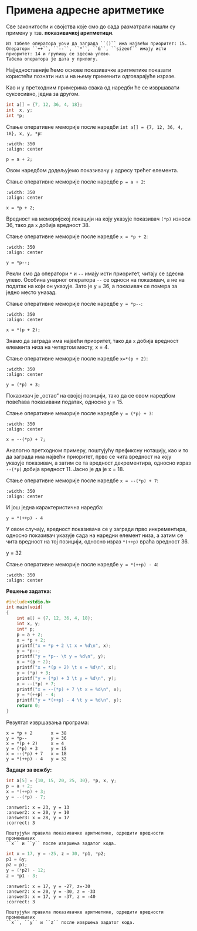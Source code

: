 # Примена адресне аритметике

Све законитости и својства које смо до сада разматрали нашли су примену у
тзв. **показивачкој аритметици**.

```{infonote}
Из табеле оператора уочи да заграда ``()`` има највећи приоритет: 15.
Оператори ``++``, ``--``, ``*``, ``&``, ``sizeof`` имају исти приоритет: 14 и групишу се здесна улево.
Табела оператора је дата у прилогу.
```

Најједноставније ћемо основе показивачке аритметике показати користећи познати
низ и на њему применити одговарајуће изразе.

Као и у претходним примерима свака од наредби ће се извршавати суксесивно, једна
за другом.

```c
int a[] = {7, 12, 36, 4, 18};
int  x, y;
int *p;
```

Стање оперативне меморије после наредби `int a[] = {7, 12, 36, 4, 18}, x, y, *p`:

```{image} images/Picture23.png
:width: 350
:align: center
```

``p = a + 2;``

Овом наредбом додељујемо показивачу ``р`` адресу трећег елемента.

Стање оперативне меморије после наредбе `p = a + 2`:

```{image} images/Picture24.png
:width: 350
:align: center
```

``x = *p + 2;``

Вредност на мемориjској локацији на коју указује показивач ``(*р)``
износи 36, тако да ``x`` добија вредност 38.

Стање оперативне меморије после наредбе `x = *p + 2`:

```{image} images/Picture25.png
:width: 350
:align: center
```

``y = *p--;``

Рекли смо да оператори ``*`` и ``--`` имају исти приоритет, читају се здесна
улево. Особина унарног оператора ``--`` се односи на показивач, а не на податак
на који он указује. Зато je y = 36, а показивач се помера за једно место уназад.

Стање оперативне меморије после наредбе `y = *p--`:

```{image} images/Picture26.png
:width: 350
:align: center
```

``x = *(p + 2);``

Знамо да заграда има највећи приоритет, тако да ``x`` добија вредност елемента низа
на четвртом месту, x = 4.

Стање оперативне меморије после наредбе `x=*(p + 2)`:

```{image} images/Picture27.png
:width: 350
:align: center
```

``y = (*p) + 3;``

Показивач је „остао“ на својој позицији, тако да се овом наредбом повећава
показивани податак, односно  y = 15.

Стање оперативне меморије после наредбе `y = (*p) + 3`:

```{image} images/Picture28.png
:width: 350
:align: center
```

``x = --(*p) + 7;``

Аналогно претходном примеру, поштујућу префиксну нотацију, као и то да заграда
има највећи приоритет, прво се чита вредност на коју указује показивач, а
затим се та вредност декрементира, односно израз ``--(*p)`` добија вредност 11.
Јасно је да је x = 18.

Стање оперативне меморије после наредбе `x = --(*p) + 7`:

```{image} images/Picture29.png
:width: 350
:align: center
```

И још једна карактеристична наредба:

``y = *(++p) - 4``

У овом случају, вредност показивача се у загради прво инкрементира, односно показивач
указује сада на наредни елемент низа, а затим се чита вредност на тој позицији, односно
израз ``*(++p)`` враћа вредност 36.

y = 32

Стање оперативне меморије после наредбе `y = *(++p) - 4`:

```{image} images/Picture30.png
:width: 350
:align: center
```

**Решење задатка:**

```c
#include<stdio.h>
int main(void)
{
    int a[] = {7, 12, 36, 4, 18};
    int x, y;
    int* p;
    p = a + 2;
    x = *p + 2;
    printf("x = *p + 2 \t x = %d\n", x);
    y = *p--;
    printf("y = *p-- \t y = %d\n", y);
    x = *(p + 2);
    printf("x = *(p + 2) \t x = %d\n", x);
    y = (*p) + 3;
    printf("y = (*p) + 3 \t y = %d\n", y);
    x = --(*p) + 7;
    printf("x = --(*p) + 7 \t x = %d\n", x);
    y = *(++p) - 4;
    printf("y = *(++p) - 4 \t y = %d\n", y);
    return 0;
}
```

Резултат извршавања програма:

```text
x = *p + 2       x = 38
y = *p--         y = 36
x = *(p + 2)     x = 4
y = (*p) + 3     y = 15
x = --(*p) + 7   x = 18
y = *(++p) - 4   y = 32
```

**Задаци за вежбу:**

```c
int a[5] = {10, 15, 20, 25, 30}, *p, x, y;
p = a + 2;
x = *(++p) + 3;
y = --(*p) - 7;
```

```{mchoice}
:answer1: x = 23, y = 13
:answer2: x = 20, y = 10
:answer3: x = 28, y = 17
:correct: 3

Поштујући правила показивачке аритметике, одредити вредности променљивих
``x`` и ``y`` после извршења задатог кодa.
```

```c
int x = 17, y = -25, z = 30, *p1, *p2;
p1 = &y;
p2 = p1;
y = (*p2) - 12;
z = *p1 - 3;
```

```{mchoice}
:answer1: x = 17, y = -27, z=-30
:answer2: x = 20, y = -30, z = -33
:answer3: x = 17, y = -37, z = -40 
:correct: 3

Поштујући правила показивачке аритметике, одредити вредности променљивих
``x``, ``y`` и ``z`` после извршења задатог кодa.
```
